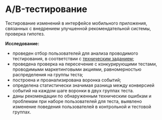 # A/B-тестирование

Тестирование изменений в интерфейсе мобильного приложения, связанных с внедрением улучшенной рекомендательной системы, проверка гипотез.

**Исследование:** 
- проведен отбор пользователей для анализа проводимого тестирования, в соответствии с [техническим заданием](https://github.com/OlgaBess/Project-practicum/blob/main/AB%20test/task.md);
- проведена проверка на пересечение с конкурирующими тестами, проводимыми маркетинговыми акциями, равномерностью распределения на группы теста; 
- построена и проанализирована воронка событий; 
- определена статистически значимая разница между конверсией событий на каждом шаге воронки в двух группах теста. 
- даны рекомендации по обнаруженным техническим ошибкам и проблемам при наборе пользователей для теста, выявлено изменение поведения пользователей в контрольной и тестовой группах.
